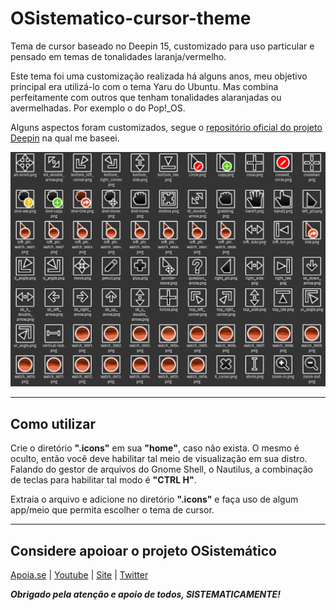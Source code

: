 # OSistematico-cursor-theme
Tema de cursor baseado no Deepin 15, customizado para uso particular e pensado em temas de tonalidades laranja/vermelho.

Este tema foi uma customização realizada há alguns anos, meu objetivo principal era utilizá-lo com o tema Yaru do Ubuntu. Mas combina perfeitamente com outros que tenham tonalidades alaranjadas ou avermelhadas. Por exemplo o do Pop!_OS.

Alguns aspectos foram customizados, segue o [repositório oficial do projeto Deepin](https://github.com/linuxdeepin/deepin-cursor-theme) na qual me baseei.

![Prévia Osistemático cursor theme](https://github.com/HenriqueAD7/OSistematico-cursor-theme/blob/master/Exemplo.png)

***

## Como utilizar

Crie o diretório **".icons"** em sua **"home"**, caso não exista. O mesmo é oculto, então você deve habilitar tal meio de visualização em sua distro. Falando do gestor de arquivos do Gnome Shell, o Nautilus, a combinação de teclas para habilitar tal modo é **"CTRL H"**.

Extraia o arquivo e adicione no diretório **".icons"** e faça uso de algum app/meio que permita escolher o tema de cursor.

***

## Considere apoioar o projeto OSistemático

[Apoia.se](https://apoia.se/osistematico) |
[Youtube](https://www.youtube.com/OSistematico) |
[Site](http://www.osistematico.com.br/) |
[Twitter](https://twitter.com/henriquead7)

***Obrigado pela atenção e apoio de todos, SISTEMATICAMENTE!***

